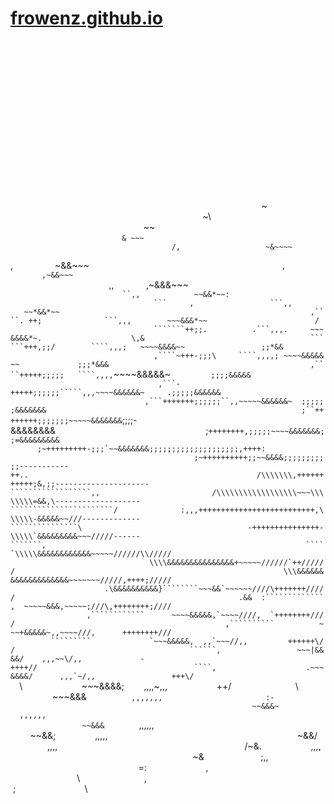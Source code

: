 # [frowenz.github.io](https://frowenz.github.io/)

<!-- <pre style="font-size: 8px; line-height: 1.2; color: #6a4b81">                                                                         -->
                                                                                                                                                                                                                                                                                                                                                                                                                                                                                                                                                                                                                                                                                                                                                                                                                                                                                                                                                                                                                                                                                                                                                                                                                                                                                                                                                                                                                                                                                                                                                                                                                                                                                                                                                                                                                                                                                                                                                                                                                                                                                                      ~                                                                                                     ~\                                                                                                    ~~                                                                            `                     & ~~~                                                                            /,                   ~&~~~~                                                                             `,                 ~&&~~~                                                                              ``,               ,~&&~~~                                                                              ``,,             ,~&&&~~~                                                   `                           ``,,            ~~&&*~~:                                                     ```     ,                 ```,,          ~~*&&*~~                                                        ,````. ++;              ```,,,        ~~~&&&*~~                        /                                 ```````++;;.          .```,,,.     ~~~&&&&*~.                    \,&                                     ``````+++,;;/        ````,,,;   ~~~~&&&&~~                 ;;*&&                                         ,````~+++-;;;\     ````,,,,; ~~~~&&&&&~~             ;;;*&&&                                             ,````+++++;;;;;   ````,,,,`~~~~&&&&&~`         ;;;;&&&&&                                                 ,```-+++++;;;;;;`````,,,~~~~&&&&&&~     .;;;;;&&&&&&                                                     ,```+++++++;;;;;;``,,~~~~~&&&&&&~  ;;;;;;&&&&&&&                                                         ;``++++++++;;;;;;;~~~~~&&&&&&&`;;;;-&&&&&&&&                                                             ;``++++++++,;;;;;~~~~&&&&&&&;;=&&&&&&&&&                                                                 ;~+++++++++-;;;`~~&&&&&&&;;;;;;;;;;;;;;;;;;;;,++++:                                                      ;~++++++++++;;~~&&&&;;;;;;;;;;;-----------++..                                                   /\\\\\\\,+++++++++++;&,;;---------------------``````````````````,,                         /\\\\\\\\\\\\\\\\\\~~~\\\\\\\\=&&,\-------------------```````````````````````/              :,,,++++++++++++++++++++++++++,\\\\\\-&&&&&~~///-------------```````````````\                                     -+++++++++++++++-\\\\\`&&&&&&&&&~~~/////------```````,                                                          `````\\\\\&&&&&&&&&&&&~~~~~//////\\/////                                                                 \\\\&&&&&&&&&&&&&&&+~~~~~//////`++//////                                                            \\\&&&&&&&&&&&&&&&&&&&~~~~~~~/////,++++;/////                                                       .\&&&&&&&&&&}````````~~~&&`~~~~~~////\+++++++/////                                                  .&&  :`````````````,  ~~~~~&&&,~~~~~;///\,++++++++;////                                                   ,````````````      ~~~~&&&&&,`~~~~////,  `++++++++////                                               ,``````````          ~~~+&&&&&~,,~~~~///,      ++++++++///                                           `````````             `~~~&&&&&,  ,,`~~~//,,         ++++++\//                                       ``````,                 ~~~|&&&&/    ,,,~~\/,,             -++++//                                   ````,                    .~~~&&&&/      ,,,`~/,,                 +++\/                               ``\                        ~~~&&&&;        ,,,,~,,,                    ++/                          \\                            ~~~&&&`          ,,,,,,,                       :-                                                      ~~&&&~            ,,,,,,                                                                              ~~&&&`              ,,,,,,                                                                             ~~&&;                ,,,,,                                                                             ~&&/                  ,,,,                                                                            /~&.                    ,,,,                                                                           ~&                       ;,,                                                                           =:                        \,                                                                          \\                          \,                                                                         ;                            \                                                                                                                                                                                                                                                                                                                                                                                                                                                                                                                                                                                                                                                                                                                                                                                                                                                                                                                                                                                                                                                                                                                                                                                                                                                                                                                                                                                                                                                                                                                                                                                                                                                                                                                                                                                                                                                                                                                                                                                                                                                                                                                                                                                                                                                                                                                                                                                                                                                                                                                                                                       
                                                                                                                                                                                                                                                                                                         
<!-- </pre> -->

